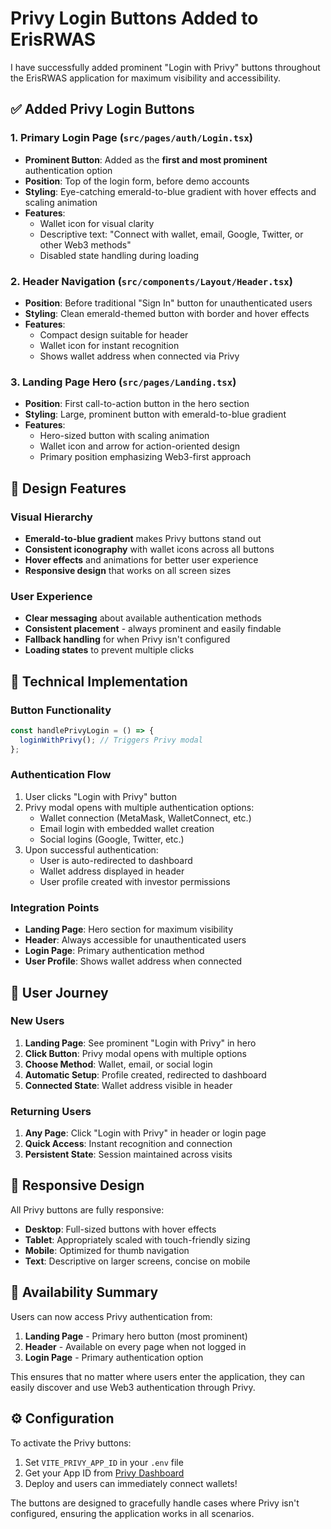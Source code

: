 # Privy Login Buttons Added to ErisRWAS

I have successfully added prominent "Login with Privy" buttons throughout the ErisRWAS application for maximum visibility and accessibility.

## ✅ Added Privy Login Buttons

### 1. **Primary Login Page** (`src/pages/auth/Login.tsx`)
- **Prominent Button**: Added as the **first and most prominent** authentication option
- **Position**: Top of the login form, before demo accounts
- **Styling**: Eye-catching emerald-to-blue gradient with hover effects and scaling animation
- **Features**: 
  - Wallet icon for visual clarity
  - Descriptive text: "Connect with wallet, email, Google, Twitter, or other Web3 methods"
  - Disabled state handling during loading

### 2. **Header Navigation** (`src/components/Layout/Header.tsx`)
- **Position**: Before traditional "Sign In" button for unauthenticated users
- **Styling**: Clean emerald-themed button with border and hover effects
- **Features**:
  - Compact design suitable for header
  - Wallet icon for instant recognition
  - Shows wallet address when connected via Privy

### 3. **Landing Page Hero** (`src/pages/Landing.tsx`)
- **Position**: First call-to-action button in the hero section
- **Styling**: Large, prominent button with emerald-to-blue gradient
- **Features**:
  - Hero-sized button with scaling animation
  - Wallet icon and arrow for action-oriented design
  - Primary position emphasizing Web3-first approach

## 🎨 Design Features

### Visual Hierarchy
- **Emerald-to-blue gradient** makes Privy buttons stand out
- **Consistent iconography** with wallet icons across all buttons
- **Hover effects** and animations for better user experience
- **Responsive design** that works on all screen sizes

### User Experience
- **Clear messaging** about available authentication methods
- **Consistent placement** - always prominent and easily findable
- **Fallback handling** for when Privy isn't configured
- **Loading states** to prevent multiple clicks

## 🔧 Technical Implementation

### Button Functionality
```typescript
const handlePrivyLogin = () => {
  loginWithPrivy(); // Triggers Privy modal
};
```

### Authentication Flow
1. User clicks "Login with Privy" button
2. Privy modal opens with multiple authentication options:
   - Wallet connection (MetaMask, WalletConnect, etc.)
   - Email login with embedded wallet creation
   - Social logins (Google, Twitter, etc.)
3. Upon successful authentication:
   - User is auto-redirected to dashboard
   - Wallet address displayed in header
   - User profile created with investor permissions

### Integration Points
- **Landing Page**: Hero section for maximum visibility
- **Header**: Always accessible for unauthenticated users  
- **Login Page**: Primary authentication method
- **User Profile**: Shows wallet address when connected

## 🚀 User Journey

### New Users
1. **Landing Page**: See prominent "Login with Privy" in hero
2. **Click Button**: Privy modal opens with multiple options
3. **Choose Method**: Wallet, email, or social login
4. **Automatic Setup**: Profile created, redirected to dashboard
5. **Connected State**: Wallet address visible in header

### Returning Users
1. **Any Page**: Click "Login with Privy" in header or login page
2. **Quick Access**: Instant recognition and connection
3. **Persistent State**: Session maintained across visits

## 📱 Responsive Design

All Privy buttons are fully responsive:
- **Desktop**: Full-sized buttons with hover effects
- **Tablet**: Appropriately scaled with touch-friendly sizing
- **Mobile**: Optimized for thumb navigation
- **Text**: Descriptive on larger screens, concise on mobile

## 🎯 Availability Summary

Users can now access Privy authentication from:

1. **Landing Page** - Primary hero button (most prominent)
2. **Header** - Available on every page when not logged in
3. **Login Page** - Primary authentication option

This ensures that no matter where users enter the application, they can easily discover and use Web3 authentication through Privy.

## ⚙️ Configuration

To activate the Privy buttons:
1. Set `VITE_PRIVY_APP_ID` in your `.env` file
2. Get your App ID from [Privy Dashboard](https://dashboard.privy.io)
3. Deploy and users can immediately connect wallets!

The buttons are designed to gracefully handle cases where Privy isn't configured, ensuring the application works in all scenarios.